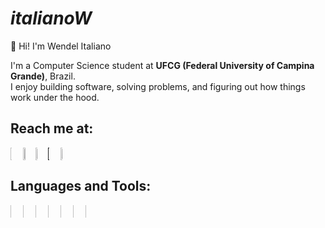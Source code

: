 # _italianoW_

👋 Hi! I'm Wendel Italiano

I'm a Computer Science student at **UFCG (Federal University of Campina Grande)**, Brazil.  
I enjoy building software, solving problems, and figuring out how things work under the hood.
##  Reach me at:
<div style="display: flex; align-items: center;">
  <a tag="Gmail" href="mailto:wendelitaliano2@gmail.com"><img src="https://img.shields.io/badge/Gmail-D14836?style=for-the-badge&logo=gmail&logoColor=white" width=12% height=5%/></a>
  <a tag="Outlook" href="mailto:wendelitaliano2@outlook.com"><img src="https://img.shields.io/badge/Microsoft_Outlook-0078D4?style=for-the-badge&logo=microsoft-outlook&logoColor=white" width=22.7% height=5%/></a>
  <a tag="Instagram" href="https://www.instagram.com/italianowendel"><img src="https://img.shields.io/badge/Instagram-E4405F?style=for-the-badge&logo=instagram&logoColor=white" width=16.5% height=5%/></a>
  <a tag="LinkedIn" href=""><img src="https://img.shields.io/badge/LinkedIn-0077B5?style=for-the-badge&logo=linkedin&logoColor=white" width=12% height=5%/></a>
  <a tag="Codeforces" href="https://codeforces.com/profile/yurocky"><img src="https://img.shields.io/badge/Codeforces-445f9d?style=for-the-badge&logo=Codeforces&logoColor=white" width=17% height=5%/></a>
</div>

## Languages and Tools:
<div style="display: flex; align-items: center;">
  <a tag="Java" href="https://www.java.com/"> <img src="https://cdn.jsdelivr.net/gh/devicons/devicon@latest/icons/java/java-original.svg" width=5% height=5%/></a>
  <a tag="JavaScript" href="https://github.com/italianoW"><img src="https://cdn.jsdelivr.net/gh/devicons/devicon@latest/icons/javascript/javascript-original.svg" width=5% height=5%/></a>
  <a tag="Python" href="https://www.python.org/"><img src="https://cdn.jsdelivr.net/gh/devicons/devicon@latest/icons/python/python-original.svg" width=5% height=5%/></a>
  <a tag="CSS" href="https://github.com/italianoW"><img src="https://cdn.jsdelivr.net/gh/devicons/devicon@latest/icons/css3/css3-original.svg" width=5% height=5%/></a>
  <a tag="HTML5" href="https://github.com/italianoW"><img src="https://cdn.jsdelivr.net/gh/devicons/devicon@latest/icons/html5/html5-original.svg" width=5% height=5%/></a>
  <a tag="Prolog" href="https://www.swi-prolog.org/"><img src="https://cdn.jsdelivr.net/gh/devicons/devicon@latest/icons/prolog/prolog-original.svg" width=5% height=5%/></a>
  <a tag="Haskell" href="https://www.haskell.org/"><img src="https://cdn.jsdelivr.net/gh/devicons/devicon@latest/icons/haskell/haskell-original.svg" width=5% height=5%/></a>
   
  
</div>


##


